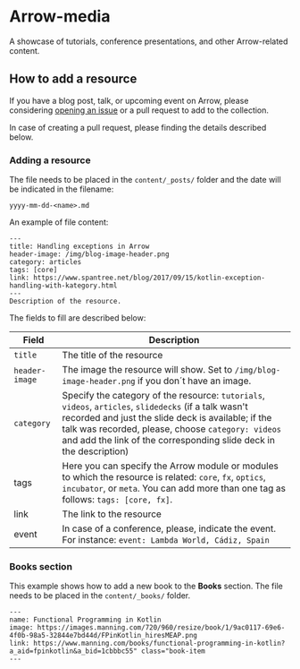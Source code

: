 # Arrow-media

A showcase of tutorials, conference presentations, and other Arrow-related content.

## How to add a resource

If you have a blog post, talk, or upcoming event on Arrow, please considering [opening an issue](https://github.com/arrow-kt/arrow-media/issues/new?assignees=MaureenElsberry&labels=media+resource&template=add-community-resource.md&title=%5BAdd+Media%5D) or a pull request to add to the collection.

In case of creating a pull request, please finding the details described below.

### Adding a resource

The file needs to be placed in the `content/_posts/` folder and the date will be indicated in the filename:

```
yyyy-mm-dd-<name>.md
```

An example of file content:

```
---
title: Handling exceptions in Arrow
header-image: /img/blog-image-header.png
category: articles
tags: [core]
link: https://www.spantree.net/blog/2017/09/15/kotlin-exception-handling-with-kategory.html
---
Description of the resource.
```
The fields to fill are described below:

| Field | Description |
| ----- | ----------- |
| `title` | The title of the resource
| `header-image` | The image the resource will show. Set to `/img/blog-image-header.png` if you don´t have an image. |
| `category` | Specify the category of the resource: `tutorials`, `videos`, `articles`, `slidedecks` (if a talk wasn't recorded and just the slide deck is available; if the talk was recorded, please, choose `category: videos` and add the link of the corresponding slide deck in the description) |
| tags | Here you can specify the Arrow module or modules to which the resource is related: `core`, `fx`, `optics`, `incubator`, or `meta`. You can add more than one tag as follows: `tags: [core, fx]`. |
| link | The link to the resource |
| event | In case of a conference, please, indicate the event. For instance: `event: Lambda World, Cádiz, Spain` |

### Books section

This example shows how to add a new book to the **Books** section.
The file needs to be placed in the `content/_books/` folder.

```
---
name: Functional Programming in Kotlin
image: https://images.manning.com/720/960/resize/book/1/9ac0117-69e6-4f0b-98a5-32844e7bd44d/FPinKotlin_hiresMEAP.png
link: https://www.manning.com/books/functional-programming-in-kotlin?a_aid=fpinkotlin&a_bid=1cbbbc55" class="book-item
---
```
